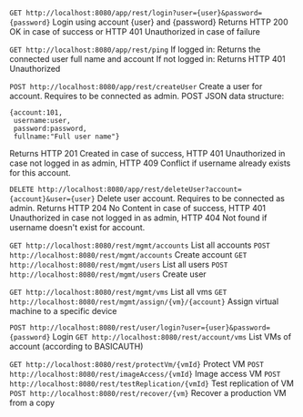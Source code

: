 `GET http://localhost:8080/app/rest/login?user={user}&password={password}`
Login using account {user} and {password}
Returns HTTP 200 OK in case of success or HTTP 401 Unauthorized in case of failure

`GET http://localhost:8080/app/rest/ping`
If logged in:
Returns the connected user full name and account
If not logged in:
Returns HTTP 401 Unauthorized

`POST http://localhost:8080/app/rest/createUser`
Create a user for account. Requires to be connected as admin.
POST JSON data structure:
```
{account:101,
 username:user,
 password:password,
 fullname:"Full user name"}
```
Returns HTTP 201 Created in case of success, 
HTTP 401 Unauthorized in case not logged in as admin,
HTTP 409 Conflict if username already exists for this account.

`DELETE http://localhost:8080/app/rest/deleteUser?account={account}&user={user}`
Delete user account. Requires to be connected as admin.
Returns HTTP 204 No Content in case of success, 
HTTP 401 Unauthorized in case not logged in as admin,
HTTP 404 Not found if username doesn't exist for account.


`GET http://localhost:8080/rest/mgmt/accounts`
List all accounts
`POST http://localhost:8080/rest/mgmt/accounts` 
Create account
`GET http://localhost:8080/rest/mgmt/users` 
List all users
`POST http://localhost:8080/rest/mgmt/users`
Create user

`GET http://localhost:8080/rest/mgmt/vms` 
List all vms
`GET http://localhost:8080/rest/mgmt/assign/{vm}/{account}` 
Assign virtual machine to a specific device


`POST http://localhost:8080/rest/user/login?user={user}&password={password}` 
Login
`GET http://localhost:8080/rest/account/vms` 
List VMs of account (according to BASICAUTH)

`GET http://localhost:8080/rest/protectVm/{vmId}` 
Protect VM
`POST http://localhost:8080/rest/imageAccess/{vmId}` 
Image access VM
`POST http://localhost:8080/rest/testReplication/{vmId}` 
Test replication of VM
`POST http://localhost:8080/rest/recover/{vm}`
Recover a production VM from a copy

